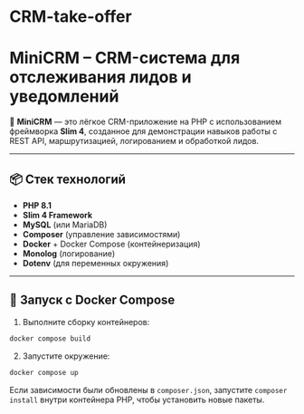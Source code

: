 # CRM-take-offer

# MiniCRM – CRM-система для отслеживания лидов и уведомлений

🚀 **MiniCRM** — это лёгкое CRM-приложение на PHP с использованием фреймворка **Slim 4**, созданное для демонстрации навыков работы с REST API, маршрутизацией, логированием и обработкой лидов.

---

## 📦 Стек технологий

- **PHP 8.1**
- **Slim 4 Framework**
- **MySQL** (или MariaDB)
- **Composer** (управление зависимостями)
- **Docker** + Docker Compose (контейнеризация)
- **Monolog** (логирование)
- **Dotenv** (для переменных окружения)

---

## 🚀 Запуск с Docker Compose

1. Выполните сборку контейнеров:

```bash
docker compose build
```

2. Запустите окружение:

```bash
docker compose up
```

Если зависимости были обновлены в `composer.json`, запустите `composer install` внутри контейнера PHP, чтобы установить новые пакеты.

